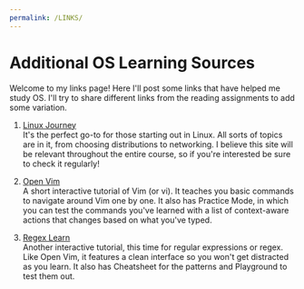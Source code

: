 ```yaml
---
permalink: /LINKS/
---
```


# Additional OS Learning Sources

Welcome to my links page! Here I'll post some links that have helped me 
study OS. I'll try to share different links from the reading assignments 
to add some variation.

1. [Linux Journey](https://linuxjourney.com/)<br>
It's the perfect go-to for those starting out in Linux. 
All sorts of topics are in it, from choosing distributions to networking. 
I believe this site will be relevant throughout the entire course, 
so if you're interested be sure to check it regularly!

2. [Open Vim](https://www.openvim.com/)<br>
A short interactive tutorial of Vim (or vi).
It teaches you basic commands to navigate around Vim one by one.
It also has Practice Mode, in which you can test the commands you've learned 
with a list of context-aware actions that changes based on what you've typed.

3. [Regex Learn](https://regexlearn.com/)<br>
Another interactive tutorial, this time for regular expressions or regex.
Like Open Vim, it features a clean interface so you won't get distracted as you
learn. It also has Cheatsheet for the patterns and Playground to test them out.
